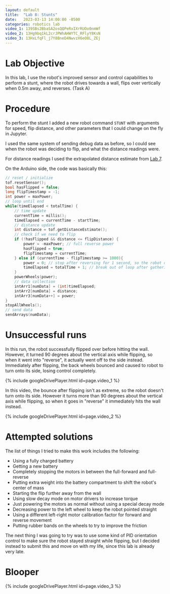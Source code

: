 ```yaml
---
layout: default
title:  "Lab 8: Stunts"
date:   2023-03-13 14:00:00 -0500
categories: robotics lab
video_1: 139SBs2BbaSA2osQQPeRxIXrRUOo0nmWf
video_2: 13Hg9bq1kL2crJPWhAHWYTC_RFlyY8KsN
video_3: 13HxLfqFl_j7Y8BneD4NwvzX6eO8L_ZEj
---
```

# Lab Objective

In this lab, I use the robot's improved sensor and control capabilities to 
perform a stunt, where the robot drives towards a wall, flips over vertically
when 0.5m away, and reverses. (Task A)

# Procedure

To perform the stunt I added a new robot command ```STUNT``` with arguments for
speed, flip distance, and other parameters that I could change on the fly in
Jupyter.

I used the same system of sending debug data as before, so I could see when the
robot was deciding to flip, and what the distance readings were.

For distance readings I used the extrapolated distance estimate from 
[Lab 7][Lab7].

[Lab7]:Lab-7

On the Arduino side, the code was basically this:

```c
// reset / initialize
tof.resetSensor();
bool hasFlipped = false;
long flipTimestamp = -1;
int power = maxPower;
// loop until end
while(timeElapsed < totalTime) {
    // time update
    currentTime = millis();
    timeElapsed = currentTime - startTime;
    // distance update
    int distance = tof.getDistanceEstimate();
    // check if we need to flip
    if (!hasFlipped && distance <= flipDistance) {
        power = -maxPower; // full reverse power
        hasFlipped = true;
        flipTimestamp = currentTime;
    } else if (currentTime - flipTimestamp >= 1000){
        power = 0; // stop after reversing for 1 second, so the robot doesn't run off
        timeElapsed = totalTime + 1; // break out of loop after gathering data
    }
    powerWheels(power);
    // data collection
    intArr1[numData] = (int)timeElapsed;
    intArr2[numData] = distance;
    intArr3[numData++] = power;
}
stopAllWheels();
// send data
sendArrays(numData);
```

# Unsuccessful runs

In this run, the robot successfully flipped over before hitting the wall.
However, it turned 90 degrees about the vertical axis while flipping, so
when it went into "reverse", it actually went off to the side instead. 
Immediately after flipping, the back wheels bounced and caused to robot
to turn onto its side, losing control completely.

{% include googleDrivePlayer.html id=page.video_1 %}

In this video, the bounce after flipping isn't as extreme, so the robot doesn't
turn onto its side. However it turns more than 90 degrees about the vertical 
axis while flipping, so when it goes in "reverse" it immediately hits the wall 
instead.

{% include googleDrivePlayer.html id=page.video_2 %}

# Attempted solutions

The list of things I tried to make this work includes the following:

- Using a fully charged battery
- Getting a new battery
- Completely stopping the motors in between the full-forward and full-reverse
- Putting extra weight into the battery compartment to shift the robot's center of mass
- Starting the flip further away from the wall
- Using slow decay mode on motor drivers to increase torque
- Just powering the motors as normal without using a special decay mode
- Decreasing power to the left wheel to keep the robot pointed straight
- Using a different left-right motor calibration factor for forward and reverse movement
- Putting rubber bands on the wheels to try to improve the friction

The next thing I was going to try was to use some kind of PID orientation 
control to make sure the robot stayed straight while flipping, but I decided
instead to submit this and move on with my life, since this lab is already very
late.

# Blooper

{% include googleDrivePlayer.html id=page.video_3 %}